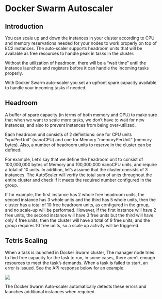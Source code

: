 # Docker Swarm Autoscaler

## Introduction

You can scale up and down the instances in your cluster according to CPU and memory reservations needed for your nodes to work properly on top of EC2 instances.
The auto-scaler supports headroom units that will be available as free resources to handle peak in tasks in the cluster.

Without the utilization of headroom, there will be a “wait time” until the instance launches and registers before it can handle the incoming tasks properly.

With Docker Swarm auto-scaler you set an upfront spare capacity available to handle your incoming tasks if needed.

## Headroom

A buffer of spare capacity (in terms of both memory and CPU) to make sure that when we want to scale more tasks, we don’t have to wait for new instances, and also to prevent instances from being over-utilized.

Each headroom unit consists of 2 definitions: one for CPU units “cpuPerUnit” (nanoCPU) and one for Memory “memoryPerUnit” (memory bytes). Also, a number of headroom units to reserve in the cluster can be defined.

For example, Let’s say that we define the headroom unit to consist of 100,000,000 bytes of Memory and 100,000,000 nanoCPU units, and require a total of 10 units. In addition, let’s assume that the cluster consists of 3 instances. The AutoScaler will verify the total sum of units throughout the entire cluster and check if it meets the required number configured in the group.

If for example, the first instance has 2 whole free headroom units, the second instance has 3 whole units and the third has 5 whole units, then the cluster has a total of 10 free headroom units, as configured in the group, and no scale-up will be performed. However, if the first instance will have 2 free units, the second instance will have 3 free units but the third will have only 4 free units, then the cluster will have a total of 9 free units, and the group requires 10 free units, so a scale up activity will be triggered.

## Tetris Scaling

When a task is launched in Docker Swarm cluster, The manager node tries to find free capacity for the task to run, in some cases, there aren’t enough resources to meet the task’s demands.
When a task is failed to start, an error is issued. See the API response below for an example:

<img src="/elastigroup/_media/docker-swarm-autoscaler_1.png" />

The Docker Swarm Auto-scaler automatically detects these errors and launches additional instances when required.
